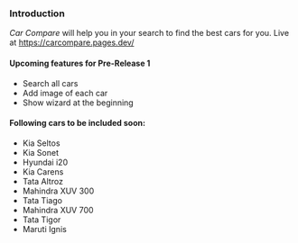 

### Introduction

*Car Compare* will help you in your search to find the best cars for you.
Live at https://carcompare.pages.dev/


#### Upcoming features for Pre-Release 1

* Search all cars
* Add image of each car
* Show wizard at the beginning

#### Following cars to be included soon:

* Kia Seltos
* Kia Sonet
* Hyundai i20
* Kia Carens
* Tata Altroz
* Mahindra XUV 300
* Tata Tiago
* Mahindra XUV 700
* Tata Tigor
* Maruti Ignis




